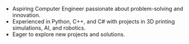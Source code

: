 - Aspiring Computer Engineer passionate about problem-solving and innovation.
- Experienced in Python, C++, and C# with projects in 3D printing simulations, AI, and robotics.
- Eager to explore new projects and solutions.
<!---
MyGitisDone/MyGitisDone is a ✨ special ✨ repository because its `README.md` (this file) appears on your GitHub profile.
You can click the Preview link to take a look at your changes.
--->
